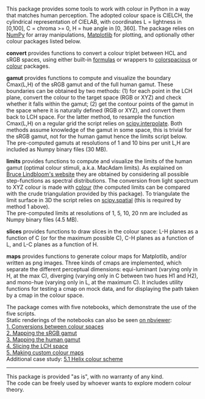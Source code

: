 This package provides some tools to work with colour in Python in a way that matches human perception. The adopted colour space is CIELCH, the cylindrical representation of CIELAB, with coordinates L = lightness in [0,100], C = chroma >= 0, H = hue angle in [0, 360].
The package relies on [NumPy](https://numpy.org) for array manipulations, [Matplotlib](https://matplotlib.org) for plotting, and optionally other colour packages listed below.

**convert** provides functions to convert a colour triplet between HCL and sRGB spaces, using either built-in [formulas](http://www.easyrgb.com/en/math.php) or wrappers to [colorspacious](https://pypi.python.org/pypi/colorspacious/) or [colour](http://colour-science.org) packages.

**gamut** provides functions to compute and visualize the boundary Cmax(L,H) of the sRGB gamut and of the full human gamut. These boundaries can be obtained by two methods: (1) for each point in the LCH plane, convert the colour to the target space (RGB or XYZ) and check whether it falls within the gamut; (2) get the contour points of the gamut in the space where it is naturally defined (RGB or XYZ), and convert them back to LCH space. For the latter method, to resample the function Cmax(L,H) on a regular grid the script relies on [scipy.interpolate](https://docs.scipy.org/doc/scipy/reference/interpolate.html). Both methods assume knowledge of the gamut in some space, this is trivial for the sRGB gamut, not for the human gamut hence the limits script below.  
The pre-computed gamuts at resolutions of 1 and 10 bins per unit L,H are included as Numpy binary files (30 MB).

**limits** provides functions to compute and visualize the limits of the human gamut (optimal colour stimuli, a.k.a. MacAdam limits). As explained on [Bruce Lindbloom's website](http://www.brucelindbloom.com/index.html?LabGamutDisplayHelp.html) they are obtained by considering all possible step-functions as spectral distributions. The conversion from light spectrum to XYZ colour is made with [colour](http://colour-science.org) (the computed limits can be compared with the crude triangulation provided by this package). To triangulate the limit surface in 3D the script relies on [scipy.spatial](https://docs.scipy.org/doc/scipy/reference/spatial.html) (this is required by method 1 above).  
The pre-computed limits at resolutions of 1, 5, 10, 20 nm are included as Numpy binary files (4.5 MB).

**slices** provides functions to draw slices in the colour space: L-H planes as a function of C (or for the maximum possible C), C-H planes as a function of L, and L-C planes as a function of H.

**maps** provides functions to generate colour maps for Matplotlib, and/or written as png images. Three kinds of cmaps are implemented, which separate the different perceptual dimensions: equi-luminant (varying only in H, at the max C), diverging (varying only in C between two hues H1 and H2), and mono-hue (varying only in L, at the maximum C). It includes utility functions for testing a cmap on mock data, and for displaying the path taken by a cmap in the colour space.

The package comes with five notebooks, which demonstrate the use of the five scripts.  
Static renderings of the notebooks can also be seen [on nbviewer](https://nbviewer.jupyter.org/github/gillesferrand/colourspace/tree/master/):  
[1. Conversions between colour spaces](https://nbviewer.jupyter.org/github/gillesferrand/colourspace/blob/master/1.%20convert.ipynb)  
[2. Mapping the sRGB gamut](https://nbviewer.jupyter.org/github/gillesferrand/colourspace/blob/master/2.%20sRGB%20gamut.ipynb)  
[3. Mapping the human gamut](https://nbviewer.jupyter.org/github/gillesferrand/colourspace/blob/master/3.%20full%20gamut.ipynb)  
[4. Slicing the LCH space](https://nbviewer.jupyter.org/github/gillesferrand/colourspace/blob/master/4.%20slices.ipynb)  
[5. Making custom colour maps](https://nbviewer.jupyter.org/github/gillesferrand/colourspace/blob/master/5.%20cmaps.ipynb)  
Additional case study:
[5.1 Helix colour scheme](https://nbviewer.jupyter.org/github/gillesferrand/colourspace/blob/master/5.1%20cmaps%20helix.ipynb)

---
This package is provided "as is", with no warranty of any kind.  
The code can be freely used by whoever wants to explore modern colour theory.

